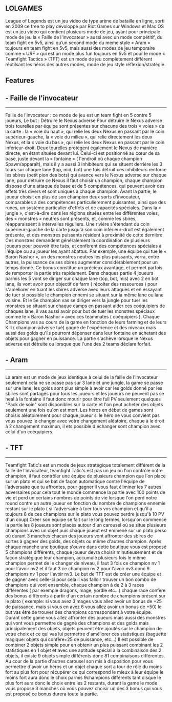 ## LOLGAMES

League of Legends est un jeu video de type arène de bataille en ligne, sorti en 2009 ce free to play dévoloppé par Riot Games sur Windows et Mac OS est un jeu video qui contient plusieurs mode de jeu, ayant pour principale mode de jeu la « Faille de l'invocateur » aussi avec un mode compétitif, du team fight en 5v5, ainsi qu’un second mode du meme style « Aram » toujours en team fight en 5v5, mais aussi des modes de jeu temporaire comme « URF » qui est un mode plus fun toujours en 5v5 et pour le mode « Teamfight Tactics » (TFT) est un mode de jeu complètement différent réutilsant les héros des autres modes, mode de jeu style réflexion/stratégie.

## Features

## - Faille de l'invocateur
---------------------------

Faille de l'invocateur : ce mode de jeu est un team fight en 5 contre 5 joueurs, 
Le but : Détruire le Nexus adverse 
Pour détruire le Nexus adverse trois tourelles par équipe sont présentes sur chacune des trois « voies » de la carte : la « voie du haut », qui relie les deux Nexus en passant par le coin supérieur-gauche, la « voie du milieu », qui relie directement les deux Nexus, et la « voie du bas », qui relie les deux Nexus en passant par le coin inférieur-droit. Deux tourelles protègent également le Nexus de manière directe, en étant situées devant lui. Celui-ci est positionné au cœur de sa base, juste devant la « fontaine » ( l'endroit où chaque champion Spawn/apparaît), mais il y a aussi 3 inhibiteurs qui se situent derrière les 3 tours sur chaque lane (top, mid, bot) une fois détruit ces inhibiteurs renforce les sbires (petit pion des bots) qui avance vers le Nexus adverse sur chaque lane, pour détruire ce Nexus il faut choisir un champion, chaque champion dispose d'une attaque de base et de 5 compétences, qui peuvent avoir des effets très divers et sont uniques à chaque champion. Avant la partie, le joueur choisit en plus de son champion deux sorts d'invocateur, comparables à des compétences particulièrement puissantes, ainsi que des runes, un système particulier d'effets et de capacités spéciales.
Dans la « jungle », c'est-à-dire dans les régions situées entre les différentes voies, des « monstres » neutres sont présents, et, comme les sbires, réapparaissent à intervalles réguliers. Une rivière s'étendant du coin supérieur-gauche de la carte jusqu'à son coin inférieur-droit est également présente, et des monstres puissants résident à proximité de cette dernière. Ces monstres demandent généralement la coordination de plusieurs joueurs pour pouvoir être tués, et confèrent des compétences spéciales à l'équipe ou au joueur les ayant abattus. Par exemple, une équipe qui tue le « Baron Nashor », un des monstres neutres les plus puissants, verra, entre autres, la puissance de ses sbires augmenter considérablement pour un temps donné. Ce bonus constitue un précieux avantage, et permet parfois de remporter la partie très rapidement.
Dans chaques partie 4 joueurs parmis les 5 vont se diriger sur chaque lane (top, bot, mis) avec 2 en bot lane, ils vont avoir pour objectif de farm ( récolter des ressources ) pour s'améliorer en tuant les sbires adverse avec leurs attaques et en essayant de tuer si possible le champion ennemi se situant sur la même lane ou lane voisine.
Et le 5e champion vas se diriger vers la jungle pour tuer les monstres se situant sur chaque camps en passant aider ces coéquipiers de chaques lane, il vas aussi avoir pour but de tuer les monstres spéciaux comme le « Baron Nashor » avec ces teammates ( coéquipiers ).
Chaque Champions vas au cours de la game en fonction de leurs farming et de leurs Kill ( champion adverse tué) gagné de l'expérience et des niveaux mais aussi des golds qu'ils pourront dépenser dans leur fontaine en achetant des objets pour gagner en puissance.
La partie s'achève lorsque le Nexus adverse est détruite ou lorsque que l'une des 2 teams déclare forfait.

## - Aram
---------

La aram est un mode de jeux identique à celui de la faille de l'invocateur seulement cela ne se passe pas sur 3 lane et une jungle, la game se passe sur une lane, les golds sont plus simple à avoir car les golds donné par les sbires sont partagés pour tous les joueurs et les joueurs ne peuvent pas se heal à la fontaine il faut donc mourir pour être full PV seulement quelques "Pack de soin" sont disponibles sur la carte et l'on peut acheter des objets seulement une fois qu'on est mort.
Les héros en début de games sont choisis aléatoirement pour chaque joueur si le héro ne vous convient pas vous pouvez le changer avec votre changement aléatoire, chaque à le droit à 2 changement maximun, il ets possible d'échanger sont champion avec celui d'un coéquipiers.

## - TFT
--------

Teamfight Tatic's est un mode de jeux stratégique totalement différent de la faille de l'invocateur, teamfight Tatic's est pas un jeu où l'on contrôle notre champion, il faut contrôler une équipe de plusieurs champion que l'on place sur un plato et qui se bat de façon automatique contre l'équipe de l'adversaire que tu affrontes, pour gagner il vous faut éliminer les 7 autres adversaires pour cela tout le monde commence la partie avec 100 points de vie et perd un certains nombres de points de vie lorsque l'on perd notre round contre un autre joueur en fonction du nombre de champions ennemie restant sur le plato ( si l'adversaire à tuer tous vos champion et qu'il a toujours 8 de ces champions sur le plato vous pouvez perdre jusqu'à 10 PV d'un coup)
Créer son équipe se fait sur le long termes, lorsqu'on commence la partie les 8 joueurs sont placés autour d'un carousel où se situe plusieurs champions avec un objet puis chaque joueut est emmené sur un plato perso où durant 3 manches chacun des joueurs vont affronter des sbires de sortes à gagner des golds, des objets ou même d'autres champion. Après chaque manche une boutique s'ouvre dans cette boutique vous est proposé 5 champions différents, chaque joueur devra choisir minutieusement et de façon stratégique leur champion, accumulé plusieurs fois le même champion permet de le changer de niveau, il faut 3 fois ce champion nv 1 pour l'avoir nv2 et il faut 3 ce champion nv 2 pour l'avoir nv3 donc 9 champions nv 1 pour l'avoir nv3.
Le but de TFT est de créer une équipe et de gagner avec celle-ci pour cela il vas falloir trouver un bon combo de champions qui vont ensemble, chaque champion à de 2 à 3 races différentes ( par exemple dragons, mage, yordle etc...) chaque race confère des bonus différents à partir d'un certain nombre de champions présent sur le plato ( exemple: si vous avez 3 mages vous allez avoir un bonus de +25 de puissance, mais si vous en avez 6 vous allez avoir un bonus de +50) le but vas être de trouver des champions correspondant à votre équipe.
Durant cette game vous allez affronter des joueurs mais aussi des monstres qui vont vous permettre de gagné des champions et des golds mais principalement des objets, objets peuvent être ajoutés sur le champion de votre choix et ce qui vas lui permettre d'améliorer ces statistiques (baguette magique: objets qui confère+25 de puissance, etc...) Il est possible de combiner 2 objets simple pour en obtenir un plus puissant combinant les 2 statistiques en 1 objet et avec une aptitude spécial à la combinaison des 2 objets, il existe 9 objets simple différents donc 81 combinaisons différentes.
Au cour de la partie d'autres carousel son mis à disposition pour vous permettre d'avoir un héros et un objet chaque sort a tour de rôle du moins fort au plus fort pour récupérer ce qui correspond le mieux à leur équipe le moins fort aura donc le choix parmis 9champions différents tant disque le plus fort aura donc le choix entre les 2 restants, durant la game le mode vous propose 3 manches où vous pouvez choisir un des 3 bonus qui vous est proposé ce bonus durera toute la partie.
